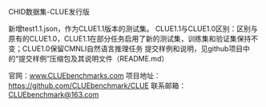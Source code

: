 CHID数据集-CLUE发行版

新增test1.1.json，作为CLUE1.1版本的测试集。
CLUE1.1与CLUE1.0区别：区别与原有的CLUE1.0，CLUE1.1在部分任务启用了新的测试集，训练集和验证集保持不变；CLUE1.0保留CMNLI自然语言推理任务
提交样例和说明，见github项目中的“提交样例”压缩包及其说明文件（README.md）

官网：www.CLUEbenchmarks.com
项目地址：https://github.com/CLUEbenchmark/CLUE
联系邮箱：CLUEbenchmark@163.com
